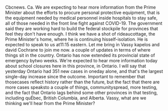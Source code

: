 

Cbcnews.
Ca. We are expecting to hear more information from the Prime Minister about the efforts to procure personal protective equipment, that is the equipment needed by medical personnel inside hospitals to stay safe, all of those needed in the front line fight against COVID-19. The government said they are working hard to build the federal stockpile for provinces that feel they don't have enough.
I think we have a shot of rideaucottage, the Prime Minister's home, where he is continuing hisself-isolation.
He is expected to speak to us at11:15 eastern.
Let me bring in Vassy kapelos and david Cochrane to join me now.
a couple of updates in terms of where things sit in the country.
Ontario has now extended its provincial state of emergency bytwo weeks.
We're expected to hear more information today about school closures here in this province, in Ontario.
I will say that yesterday Ontario had 351 new cases in oneday alone, and that's the largest single-day increase since the outcome.
Important to remember that thosecases reflect history rather than the future, but the fact that there are more cases speaksto a couple of things, communityspread, more testing, and the fact that Ontario lags behind some other provinces in that testing, including quÉbec, British Columbia, and Alberta.
Vassy, what are we thinking we'll hear from the Prime Minister?
